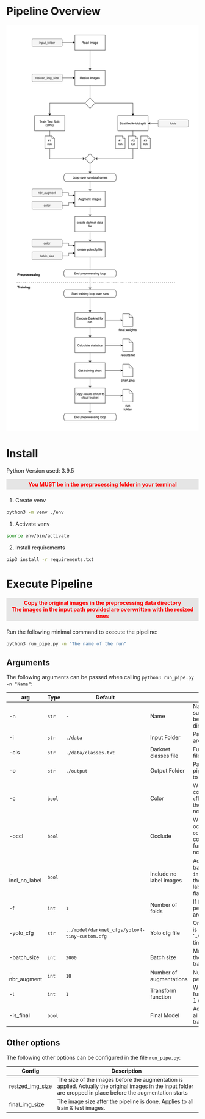 # Pipeline Overview

<img src="./doc_img/pipeline.png" width=600 />

# Install

Python Version used: 3.9.5

<div style="color:red; margin-bottom: 20px; text-align:center; font-weight: bold; padding: 5px; background: #e5e5e5">
You MUST be in the preprocessing folder in your terminal
</div>

1. Create venv

```zsh
python3 -m venv ./env
```

1. Activate venv

```zsh
source env/bin/activate
```

2. Install requirements

```zsh
pip3 install -r requirements.txt
```

# Execute Pipeline

<div style="color:red; margin-bottom: 20px; text-align:center; font-weight: bold; padding: 5px; background: #e5e5e5">
Copy the original images in the preprocessing data directory<br>
The images in the input path provided are overwritten with the resized ones
</div>

Run the following minimal command to execute the pipeline:

```zsh
python3 run_pipe.py -n "The name of the run"
```

## Arguments

The following arguments can be passed when calling `python3 run_pipe.py -n "Name"`:

| arg            | Type   | Default                                        |                         | Description                                                                                                                                                                  |
| -------------- | ------ | ---------------------------------------------- | ----------------------- | ---------------------------------------------------------------------------------------------------------------------------------------------------------------------------- |
| -n             | `str`  | -                                              | Name                    | Name of this pipeline run. A subfolder with this name will be created in the output directory                                                                                |
| -i             | `str`  | `./data`                                       | Input Folder            | Path where the original images are stored. Default to "./data"                                                                                                               |
| -cls           | `str`  | `./data/classes.txt`                           | Darknet classes file    | Full path to the darknet classes file. E.g. "./data/classes.txt"                                                                                                             |
| -o             | `str`  | `./output`                                     | Output Folder           | Path where the results of this pipeline run are stored. Default to "./output"                                                                                                |
| -c             | `bool` |                                                | Color                   | Whether the images are colored or greyscaled. If the `-c`flag is added to the command, then color is used. If the flag is not added greyscal is used.                        |
| -occl          | `bool` |                                                | Occlude                 | Whether the images should be occluded or not. If the `-occl`flag is added to the command, then the occlude function is applied. If the flag is not added then not.           |
| -incl_no_label | `bool` |                                                | Include no label images | Add the no label images to the training dataset. If the `-incl_no_label`flag is added to the command, then the no label images are added. If the flag is not added then not. |
| -f             | `int`  | `1`                                            | Number of folds         | If f=1 then a train_test_split is performed (20%) if f>1 f-folds are created for training                                                                                    |
| -yolo_cfg      | `str`  | `../model/darknet_cfgs/yolov4-tiny-custom.cfg` | Yolo cfg file           | Original yolovX config file that is beeing modified. Default to '../model/darknet_cfgs/yolov4-tiny-custom.cfg'                                                               |
| -batch_size    | `int`  | `3000`                                         | Batch size              | Max batch size that is saved to the yolovX.cfg file used for training                                                                                                        |
| -nbr_augment   | `int`  | `10`                                           | Number of augmentations | Number of augmentations to perform per train image                                                                                                                           |
| -t             | `int`  | `1`                                            | Transform function      | Which type of transform function to be applied: Number 1 or Number 2                                                                                                         |
| -is_final      | `bool` |                                                | Final Model             | Add the is_final flag if you want all images to be used for training the final model                                                                                         |

## Other options

The following other options can be configured in the file `run_pipe.py`:

| Config           | Description                                                                                                                                                     |
| ---------------- | --------------------------------------------------------------------------------------------------------------------------------------------------------------- |
| resized_img_size | The size of the images before the augmentation is applied. Actually the original images in the input folder are cropped in place before the augmentation starts |
| final_img_size   | The image size after the pipeline is done. Applies to all train & test images.                                                                                  |
